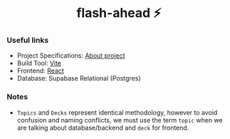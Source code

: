 <h1 align="center">flash-ahead ⚡️</h1>

### Useful links

- Project Specifications: [About project](https://docs.google.com/document/d/1hXkXxM_j4K1mDqYpHeHhxaaEWka5h42No22FLUwc4sc/edit?pli=1)
- Build Tool: [Vite](https://vitejs.dev/guide/#overview)
- Frontend: [React](https://react.dev/)
- Database: Supabase Relational (Postgres)

### Notes

- `Topics` and `Decks` represent identical methodology, however to avoid confusion and naming conflicts, we must use the term `topic` when we are talking about database/backend and `deck` for frontend.
